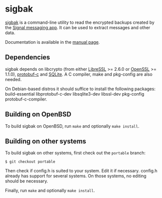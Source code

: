 sigbak
======

[sigbak][1] is a command-line utility to read the encrypted backups created by
the [Signal messaging app][2]. It can be used to extract messages and other
data.

Documentation is available in the [manual page][3].

Dependencies
------------

sigbak depends on libcrypto (from either [LibreSSL][4] >= 2.6.0 or
[OpenSSL][5] >= 1.1.0), [protobuf-c][6] and [SQLite][7]. A C compiler, make and
pkg-config are also needed.

On Debian-based distros it should suffice to install the following packages:
build-essential libprotobuf-c-dev libsqlite3-dev libssl-dev pkg-config
protobuf-c-compiler.

Building on OpenBSD
-------------------

To build sigbak on OpenBSD, run `make` and optionally `make install`.

Building on other systems
-------------------------

To build sigbak on other systems, first check out the `portable` branch:

	$ git checkout portable

Then check if config.h is suited to your system. Edit it if necessary. config.h
already has support for several systems. On those systems, no editing should be
necessary.

Finally, run `make` and optionally `make install`.

[1]: https://www.kariliq.nl/sigbak/
[2]: https://www.signal.org/
[3]: https://www.kariliq.nl/sigbak/manual.html
[4]: https://www.libressl.org/
[5]: https://www.openssl.org/
[6]: https://github.com/protobuf-c/protobuf-c
[7]: https://www.sqlite.org/
